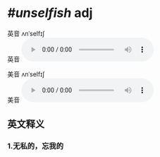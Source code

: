 # ***\#unselfish*** adj
英音 ʌnˈselfɪʃ  
英音
<audio src="./media/unselfish1_AAC.aac" controls="controls"></audio>

美音 ʌnˈselfɪʃ  
美音
<audio src="./media/unselfish2_AAC.aac" controls="controls"></audio>



  

英文释义
---
### 1.**无私的，忘我的**  


